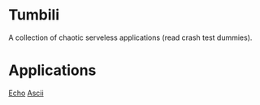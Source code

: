# Tumbili

A collection of chaotic serveless applications (read crash test dummies).

# Applications

[Echo](echo/README.md)
[Ascii](ascii/README.md)
